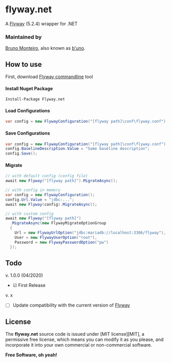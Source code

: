 # flyway.net
A [Flyway] (5.2.4) wrapper for .NET

### Maintained by
[Bruno Monteiro][b'uno], also known as [b'uno].

## How to use
First, download [Flyway commandline] tool


#### Install Nuget Package
    Install-Package Flyway.net

#### Load Configurations
```c#
var config = new FlywayConfiguration("[flyway path]\conf\flyway.conf").Load();
```

#### Save Configurations
```c#
var config = new FlywayConfiguration("[flyway path]\conf\flyway.conf");
config.BaselineDescription.Value = "Some baseline description";
config.Save();
```

#### Migrate
```c#
// with default config (config file)
await new Flyway("[flyway path]").MigrateAsync();

// with config in memory
var config = new FlywayConfiguration();
config.Url.Value = "jdbc:...";
await new Flyway(config).MigrateAsync();

// with custom config
await new Flyway("[flyway path]")
  .MigrateAsync(new FlywayMigrateOptionGroup
  {
    Url = new FlywayUrlOption("jdbc:mariadb://localhost:3306/flyway"),
    User = new FlywayUserOption("root"),
    Password = new FlywayPasswordOption("pw")
  });
```

## Todo

v. 1.0.0 (04/2020)
- ☑ First Release

v. x
- ☐ Update compatibility with the current version of [Flyway]

License
----

The **flyway.net** source code is issued under [MIT license][MIT], a permissive free license, which means you can modify it as you please, and incorporate it into your own commercial or non-commercial software.

**Free Software, oh yeah!**

   [flyway]: <https://github.com/flyway/flyway>
   [flyway commandline]: <https://flywaydb.org/documentation/commandline/#download-and-installation>
   [b'uno]: <http://brunomonteiro.dev>
